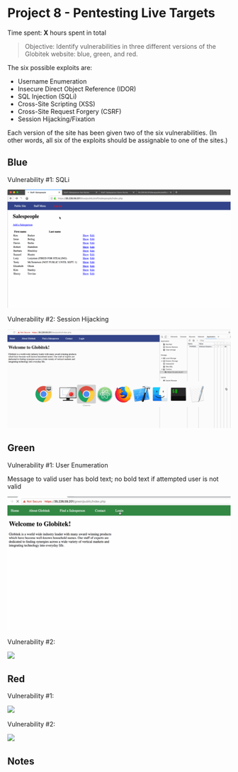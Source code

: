 # Project 8 - Pentesting Live Targets

Time spent: **X** hours spent in total

> Objective: Identify vulnerabilities in three different versions of the Globitek website: blue, green, and red.

The six possible exploits are:
* Username Enumeration
* Insecure Direct Object Reference (IDOR)
* SQL Injection (SQLi)
* Cross-Site Scripting (XSS)
* Cross-Site Request Forgery (CSRF)
* Session Hijacking/Fixation

Each version of the site has been given two of the six vulnerabilities. (In other words, all six of the exploits should be assignable to one of the sites.)

## Blue

Vulnerability #1: SQLi

![](https://github.com/acary/fb-cp-wk8/blob/master/sqli.gif)

Vulnerability #2: Session Hijacking

![](https://github.com/acary/fb-cp-wk8/blob/master/session-hijack.gif)


## Green

Vulnerability #1: User Enumeration

Message to valid user has bold text; no bold text if attempted user is not valid

![](https://github.com/acary/fb-cp-wk8/blob/master/user-enum1.gif)

Vulnerability #2:

![](https://github.com/acary/fb-cp-wk8/blob/master/.gif)

## Red

Vulnerability #1:

![](https://github.com/acary/fb-cp-wk8/blob/master/.gif)

Vulnerability #2:

![](https://github.com/acary/fb-cp-wk8/blob/master/.gif)
## Notes
